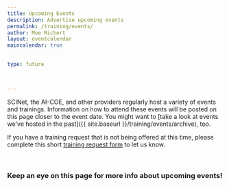 ```yaml
---
title: Upcoming Events 
description: Advertise upcoming events
permalink: /training/events/
author: Moe Richert
layout: eventcalendar
maincalendar: true
 

type: future



---
```


SCINet, the AI-COE, and other providers regularly host a variety of events and trainings. Information on how to attend these events will be posted on this page closer to the event date.  You might want to [take a look at events we've hosted in the past]({{ site.baseurl }}/training/events/archive), too.

If you have a training request that is not being offered at this time, please complete this short [training request form](https://forms.office.com/g/x0VzQV39Xp) to let us know.



<br>

### Keep an eye on this page for more info about upcoming events!
